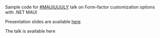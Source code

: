 Sample code for [#MAUIUIJULY](https://goforgoldman.com/posts/maui-ui-july-23/) talk on Form-factor customization options with .NET MAUI

Presentation slides are available [here](/slides/MAUIUIJULY-Customizations.pdf)

The talk is available here

